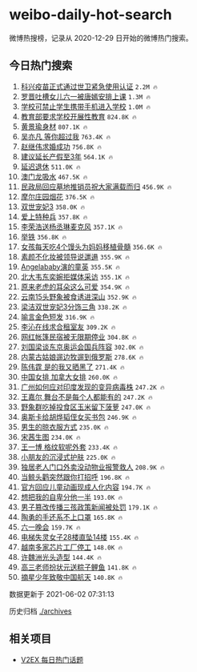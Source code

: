 # weibo-daily-hot-search

微博热搜榜，记录从 2020-12-29 日开始的微博热门搜索。

## 今日热门搜索

<!-- BEGIN -->

1. [科兴疫苗正式通过世卫紧急使用认证](https://s.weibo.com/weibo?q=%23%E7%A7%91%E5%85%B4%E7%96%AB%E8%8B%97%E6%AD%A3%E5%BC%8F%E9%80%9A%E8%BF%87%E4%B8%96%E5%8D%AB%E7%B4%A7%E6%80%A5%E4%BD%BF%E7%94%A8%E8%AE%A4%E8%AF%81%23&Refer=top) `2.2M 🔥`
1. [罗晋吐槽女儿六一被唐嫣安排上课](https://s.weibo.com/weibo?q=%23%E7%BD%97%E6%99%8B%E5%90%90%E6%A7%BD%E5%A5%B3%E5%84%BF%E5%85%AD%E4%B8%80%E8%A2%AB%E5%94%90%E5%AB%A3%E5%AE%89%E6%8E%92%E4%B8%8A%E8%AF%BE%23&Refer=top) `1.3M 🔥`
1. [学校可禁止学生携带手机进入学校](https://s.weibo.com/weibo?q=%23%E5%AD%A6%E6%A0%A1%E5%8F%AF%E7%A6%81%E6%AD%A2%E5%AD%A6%E7%94%9F%E6%90%BA%E5%B8%A6%E6%89%8B%E6%9C%BA%E8%BF%9B%E5%85%A5%E5%AD%A6%E6%A0%A1%23&Refer=top) `1.0M 🔥`
1. [教育部要求学校开展性教育](https://s.weibo.com/weibo?q=%23%E6%95%99%E8%82%B2%E9%83%A8%E8%A6%81%E6%B1%82%E5%AD%A6%E6%A0%A1%E5%BC%80%E5%B1%95%E6%80%A7%E6%95%99%E8%82%B2%23&Refer=top) `824.8K 🔥`
1. [黄景瑜身材](https://s.weibo.com/weibo?q=%23%E9%BB%84%E6%99%AF%E7%91%9C%E8%BA%AB%E6%9D%90%23&Refer=top) `807.1K 🔥`
1. [吴亦凡 等你超过我](https://s.weibo.com/weibo?q=%E5%90%B4%E4%BA%A6%E5%87%A1%20%E7%AD%89%E4%BD%A0%E8%B6%85%E8%BF%87%E6%88%91&Refer=top) `763.4K 🔥`
1. [赵继伟求婚成功](https://s.weibo.com/weibo?q=%23%E8%B5%B5%E7%BB%A7%E4%BC%9F%E6%B1%82%E5%A9%9A%E6%88%90%E5%8A%9F%23&Refer=top) `756.8K 🔥`
1. [建议延长产假至3年](https://s.weibo.com/weibo?q=%23%E5%BB%BA%E8%AE%AE%E5%BB%B6%E9%95%BF%E4%BA%A7%E5%81%87%E8%87%B33%E5%B9%B4%23&Refer=top) `564.1K 🔥`
1. [延迟退休](https://s.weibo.com/weibo?q=%E5%BB%B6%E8%BF%9F%E9%80%80%E4%BC%91&Refer=top) `511.0K 🔥`
1. [澳门龙吸水](https://s.weibo.com/weibo?q=%23%E6%BE%B3%E9%97%A8%E9%BE%99%E5%90%B8%E6%B0%B4%23&Refer=top) `467.5K 🔥`
1. [民政局回应墓地推销员祝大家满载而归](https://s.weibo.com/weibo?q=%23%E6%B0%91%E6%94%BF%E5%B1%80%E5%9B%9E%E5%BA%94%E5%A2%93%E5%9C%B0%E6%8E%A8%E9%94%80%E5%91%98%E7%A5%9D%E5%A4%A7%E5%AE%B6%E6%BB%A1%E8%BD%BD%E8%80%8C%E5%BD%92%23&Refer=top) `456.9K 🔥`
1. [摩尔庄园烟花](https://s.weibo.com/weibo?q=%E6%91%A9%E5%B0%94%E5%BA%84%E5%9B%AD%E7%83%9F%E8%8A%B1&Refer=top) `376.5K 🔥`
1. [双世宠妃3](https://s.weibo.com/weibo?q=%23%E5%8F%8C%E4%B8%96%E5%AE%A0%E5%A6%833%23&Refer=top) `358.0K 🔥`
1. [爱上特种兵](https://s.weibo.com/weibo?q=%E7%88%B1%E4%B8%8A%E7%89%B9%E7%A7%8D%E5%85%B5&Refer=top) `357.8K 🔥`
1. [李荣浩送杨丞琳麦克风](https://s.weibo.com/weibo?q=%23%E6%9D%8E%E8%8D%A3%E6%B5%A9%E9%80%81%E6%9D%A8%E4%B8%9E%E7%90%B3%E9%BA%A6%E5%85%8B%E9%A3%8E%23&Refer=top) `357.1K 🔥`
1. [举铁](https://s.weibo.com/weibo?q=%23%E4%B8%BE%E9%93%81%23&Refer=top) `356.8K 🔥`
1. [女孩每天吃4个馒头为妈妈移植骨髓](https://s.weibo.com/weibo?q=%23%E5%A5%B3%E5%AD%A9%E6%AF%8F%E5%A4%A9%E5%90%834%E4%B8%AA%E9%A6%92%E5%A4%B4%E4%B8%BA%E5%A6%88%E5%A6%88%E7%A7%BB%E6%A4%8D%E9%AA%A8%E9%AB%93%23&Refer=top) `356.6K 🔥`
1. [素颜不化妆被领导说邋遢](https://s.weibo.com/weibo?q=%23%E7%B4%A0%E9%A2%9C%E4%B8%8D%E5%8C%96%E5%A6%86%E8%A2%AB%E9%A2%86%E5%AF%BC%E8%AF%B4%E9%82%8B%E9%81%A2%23&Refer=top) `355.9K 🔥`
1. [Angelababy演的童英](https://s.weibo.com/weibo?q=%23Angelababy%E6%BC%94%E7%9A%84%E7%AB%A5%E8%8B%B1%23&Refer=top) `355.5K 🔥`
1. [北大韦东奕婉拒媒体采访](https://s.weibo.com/weibo?q=%23%E5%8C%97%E5%A4%A7%E9%9F%A6%E4%B8%9C%E5%A5%95%E5%A9%89%E6%8B%92%E5%AA%92%E4%BD%93%E9%87%87%E8%AE%BF%23&Refer=top) `355.1K 🔥`
1. [原来老虎的耳朵这么可爱](https://s.weibo.com/weibo?q=%23%E5%8E%9F%E6%9D%A5%E8%80%81%E8%99%8E%E7%9A%84%E8%80%B3%E6%9C%B5%E8%BF%99%E4%B9%88%E5%8F%AF%E7%88%B1%23&Refer=top) `354.9K 🔥`
1. [云南15头野象被食诱进深山](https://s.weibo.com/weibo?q=%23%E4%BA%91%E5%8D%9715%E5%A4%B4%E9%87%8E%E8%B1%A1%E8%A2%AB%E9%A3%9F%E8%AF%B1%E8%BF%9B%E6%B7%B1%E5%B1%B1%23&Refer=top) `352.9K 🔥`
1. [梁洁双世宠妃3分饰三角](https://s.weibo.com/weibo?q=%23%E6%A2%81%E6%B4%81%E5%8F%8C%E4%B8%96%E5%AE%A0%E5%A6%833%E5%88%86%E9%A5%B0%E4%B8%89%E8%A7%92%23&Refer=top) `338.2K 🔥`
1. [喻言金色短发](https://s.weibo.com/weibo?q=%23%E5%96%BB%E8%A8%80%E9%87%91%E8%89%B2%E7%9F%AD%E5%8F%91%23&Refer=top) `316.9K 🔥`
1. [李沁在线求合租室友](https://s.weibo.com/weibo?q=%23%E6%9D%8E%E6%B2%81%E5%9C%A8%E7%BA%BF%E6%B1%82%E5%90%88%E7%A7%9F%E5%AE%A4%E5%8F%8B%23&Refer=top) `309.2K 🔥`
1. [网红帐篷民宿被无限期停业](https://s.weibo.com/weibo?q=%23%E7%BD%91%E7%BA%A2%E5%B8%90%E7%AF%B7%E6%B0%91%E5%AE%BF%E8%A2%AB%E6%97%A0%E9%99%90%E6%9C%9F%E5%81%9C%E4%B8%9A%23&Refer=top) `304.8K 🔥`
1. [刘国梁谈东京奥运会国兵阵容](https://s.weibo.com/weibo?q=%23%E5%88%98%E5%9B%BD%E6%A2%81%E8%B0%88%E4%B8%9C%E4%BA%AC%E5%A5%A5%E8%BF%90%E4%BC%9A%E5%9B%BD%E5%85%B5%E9%98%B5%E5%AE%B9%23&Refer=top) `302.0K 🔥`
1. [内蒙古姑娘遛边牧遛到俄罗斯](https://s.weibo.com/weibo?q=%23%E5%86%85%E8%92%99%E5%8F%A4%E5%A7%91%E5%A8%98%E9%81%9B%E8%BE%B9%E7%89%A7%E9%81%9B%E5%88%B0%E4%BF%84%E7%BD%97%E6%96%AF%23&Refer=top) `278.6K 🔥`
1. [陈伟霆 是的我又晒黑了](https://s.weibo.com/weibo?q=%E9%99%88%E4%BC%9F%E9%9C%86%20%E6%98%AF%E7%9A%84%E6%88%91%E5%8F%88%E6%99%92%E9%BB%91%E4%BA%86&Refer=top) `271.4K 🔥`
1. [中国女排 加拿大女排](https://s.weibo.com/weibo?q=%E4%B8%AD%E5%9B%BD%E5%A5%B3%E6%8E%92%20%E5%8A%A0%E6%8B%BF%E5%A4%A7%E5%A5%B3%E6%8E%92&Refer=top) `260.0K 🔥`
1. [广州如何应对印度发现的变异病毒株](https://s.weibo.com/weibo?q=%23%E5%B9%BF%E5%B7%9E%E5%A6%82%E4%BD%95%E5%BA%94%E5%AF%B9%E5%8D%B0%E5%BA%A6%E5%8F%91%E7%8E%B0%E7%9A%84%E5%8F%98%E5%BC%82%E7%97%85%E6%AF%92%E6%A0%AA%23&Refer=top) `247.2K 🔥`
1. [王嘉尔 舞台不是每个人都能有的](https://s.weibo.com/weibo?q=%E7%8E%8B%E5%98%89%E5%B0%94%20%E8%88%9E%E5%8F%B0%E4%B8%8D%E6%98%AF%E6%AF%8F%E4%B8%AA%E4%BA%BA%E9%83%BD%E8%83%BD%E6%9C%89%E7%9A%84&Refer=top) `247.2K 🔥`
1. [野象群吃掉投食区玉米留下菠萝](https://s.weibo.com/weibo?q=%23%E9%87%8E%E8%B1%A1%E7%BE%A4%E5%90%83%E6%8E%89%E6%8A%95%E9%A3%9F%E5%8C%BA%E7%8E%89%E7%B1%B3%E7%95%99%E4%B8%8B%E8%8F%A0%E8%90%9D%23&Refer=top) `247.0K 🔥`
1. [奥斯卡给胡烨韬侄女买书包](https://s.weibo.com/weibo?q=%23%E5%A5%A5%E6%96%AF%E5%8D%A1%E7%BB%99%E8%83%A1%E7%83%A8%E9%9F%AC%E4%BE%84%E5%A5%B3%E4%B9%B0%E4%B9%A6%E5%8C%85%23&Refer=top) `246.9K 🔥`
1. [男生的晾衣服方式](https://s.weibo.com/weibo?q=%23%E7%94%B7%E7%94%9F%E7%9A%84%E6%99%BE%E8%A1%A3%E6%9C%8D%E6%96%B9%E5%BC%8F%23&Refer=top) `235.0K 🔥`
1. [宋茜生图](https://s.weibo.com/weibo?q=%23%E5%AE%8B%E8%8C%9C%E7%94%9F%E5%9B%BE%23&Refer=top) `234.0K 🔥`
1. [王一博 格纹软呢外套](https://s.weibo.com/weibo?q=%E7%8E%8B%E4%B8%80%E5%8D%9A%20%E6%A0%BC%E7%BA%B9%E8%BD%AF%E5%91%A2%E5%A4%96%E5%A5%97&Refer=top) `233.4K 🔥`
1. [小朋友的沉浸式护肤](https://s.weibo.com/weibo?q=%23%E5%B0%8F%E6%9C%8B%E5%8F%8B%E7%9A%84%E6%B2%89%E6%B5%B8%E5%BC%8F%E6%8A%A4%E8%82%A4%23&Refer=top) `225.0K 🔥`
1. [独居老人门口外卖没动物业报警救人](https://s.weibo.com/weibo?q=%23%E7%8B%AC%E5%B1%85%E8%80%81%E4%BA%BA%E9%97%A8%E5%8F%A3%E5%A4%96%E5%8D%96%E6%B2%A1%E5%8A%A8%E7%89%A9%E4%B8%9A%E6%8A%A5%E8%AD%A6%E6%95%91%E4%BA%BA%23&Refer=top) `208.9K 🔥`
1. [当鲸头鹳突然跟你打招呼](https://s.weibo.com/weibo?q=%23%E5%BD%93%E9%B2%B8%E5%A4%B4%E9%B9%B3%E7%AA%81%E7%84%B6%E8%B7%9F%E4%BD%A0%E6%89%93%E6%8B%9B%E5%91%BC%23&Refer=top) `196.8K 🔥`
1. [官方回应儿童动画现成人化内容](https://s.weibo.com/weibo?q=%23%E5%AE%98%E6%96%B9%E5%9B%9E%E5%BA%94%E5%84%BF%E7%AB%A5%E5%8A%A8%E7%94%BB%E7%8E%B0%E6%88%90%E4%BA%BA%E5%8C%96%E5%86%85%E5%AE%B9%23&Refer=top) `194.7K 🔥`
1. [想把我的自卑分他一半](https://s.weibo.com/weibo?q=%23%E6%83%B3%E6%8A%8A%E6%88%91%E7%9A%84%E8%87%AA%E5%8D%91%E5%88%86%E4%BB%96%E4%B8%80%E5%8D%8A%23&Refer=top) `193.0K 🔥`
1. [男子篡改传播三孩政策新闻被处罚](https://s.weibo.com/weibo?q=%23%E7%94%B7%E5%AD%90%E7%AF%A1%E6%94%B9%E4%BC%A0%E6%92%AD%E4%B8%89%E5%AD%A9%E6%94%BF%E7%AD%96%E6%96%B0%E9%97%BB%E8%A2%AB%E5%A4%84%E7%BD%9A%23&Refer=top) `179.1K 🔥`
1. [陶勇的手还系不上口罩](https://s.weibo.com/weibo?q=%23%E9%99%B6%E5%8B%87%E7%9A%84%E6%89%8B%E8%BF%98%E7%B3%BB%E4%B8%8D%E4%B8%8A%E5%8F%A3%E7%BD%A9%23&Refer=top) `165.8K 🔥`
1. [六一晚会](https://s.weibo.com/weibo?q=%E5%85%AD%E4%B8%80%E6%99%9A%E4%BC%9A&Refer=top) `159.7K 🔥`
1. [电梯失灵女子28楼直坠14楼](https://s.weibo.com/weibo?q=%23%E7%94%B5%E6%A2%AF%E5%A4%B1%E7%81%B5%E5%A5%B3%E5%AD%9028%E6%A5%BC%E7%9B%B4%E5%9D%A014%E6%A5%BC%23&Refer=top) `155.4K 🔥`
1. [越南多家芯片工厂停工](https://s.weibo.com/weibo?q=%23%E8%B6%8A%E5%8D%97%E5%A4%9A%E5%AE%B6%E8%8A%AF%E7%89%87%E5%B7%A5%E5%8E%82%E5%81%9C%E5%B7%A5%23&Refer=top) `148.0K 🔥`
1. [许魏洲光头造型](https://s.weibo.com/weibo?q=%23%E8%AE%B8%E9%AD%8F%E6%B4%B2%E5%85%89%E5%A4%B4%E9%80%A0%E5%9E%8B%23&Refer=top) `144.4K 🔥`
1. [高三老师扮状元送粽子鲤鱼](https://s.weibo.com/weibo?q=%23%E9%AB%98%E4%B8%89%E8%80%81%E5%B8%88%E6%89%AE%E7%8A%B6%E5%85%83%E9%80%81%E7%B2%BD%E5%AD%90%E9%B2%A4%E9%B1%BC%23&Refer=top) `141.8K 🔥`
1. [摘星少年致敬中国航天](https://s.weibo.com/weibo?q=%23%E6%91%98%E6%98%9F%E5%B0%91%E5%B9%B4%E8%87%B4%E6%95%AC%E4%B8%AD%E5%9B%BD%E8%88%AA%E5%A4%A9%23&Refer=top) `140.8K 🔥`

数据更新于 2021-06-02 07:31:13

<!-- END -->

历史归档 [./archives](./archives)

## 相关项目

- [V2EX 每日热门话题](https://github.com/boojack/v2ex-daily-hot-topic)
